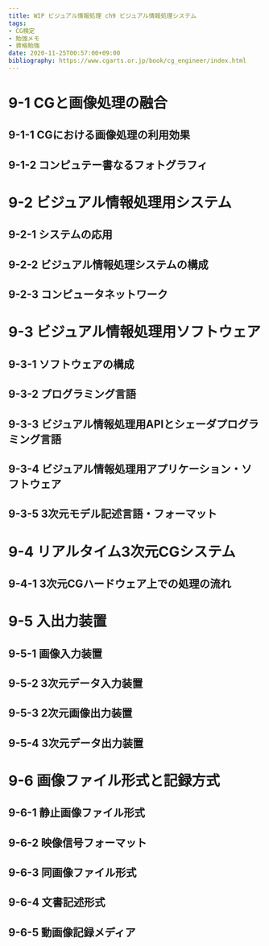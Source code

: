 ```yaml
---
title: WIP ビジュアル情報処理 ch9 ビジュアル情報処理システム
tags:
- CG検定
- 勉強メモ
- 資格勉強
date: 2020-11-25T00:57:00+09:00
bibliography: https://www.cgarts.or.jp/book/cg_engineer/index.html
---
```



# 9-1 CGと画像処理の融合 #

## 9-1-1 CGにおける画像処理の利用効果 ##

## 9-1-2 コンピュテー書なるフォトグラフィ ##



# 9-2 ビジュアル情報処理用システム #

## 9-2-1 システムの応用 ##

## 9-2-2 ビジュアル情報処理システムの構成 ##

## 9-2-3 コンピュータネットワーク ##


# 9-3 ビジュアル情報処理用ソフトウェア #

## 9-3-1 ソフトウェアの構成 ##

## 9-3-2 プログラミング言語 ##

## 9-3-3 ビジュアル情報処理用APIとシェーダプログラミング言語 ##

## 9-3-4 ビジュアル情報処理用アプリケーション・ソフトウェア ##

## 9-3-5 3次元モデル記述言語・フォーマット ##


# 9-4 リアルタイム3次元CGシステム #

## 9-4-1 3次元CGハードウェア上での処理の流れ ##


# 9-5 入出力装置 #

## 9-5-1 画像入力装置 ##

## 9-5-2 3次元データ入力装置 ##

## 9-5-3 2次元画像出力装置 ##

## 9-5-4 3次元データ出力装置 ##


# 9-6 画像ファイル形式と記録方式 #

## 9-6-1 静止画像ファイル形式 ##

## 9-6-2 映像信号フォーマット ##

## 9-6-3 同画像ファイル形式 ##

## 9-6-4 文書記述形式 ##

## 9-6-5 動画像記録メディア ##

